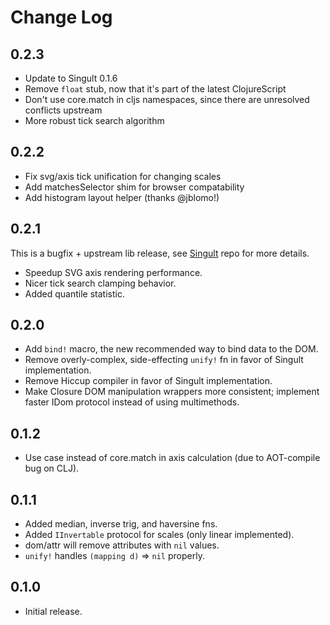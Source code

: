 Change Log
==========

0.2.3
-----
+ Update to Singult 0.1.6
+ Remove `float` stub, now that it's part of the latest ClojureScript
+ Don't use core.match in cljs namespaces, since there are unresolved conflicts upstream
+ More robust tick search algorithm

0.2.2
-----
+ Fix svg/axis tick unification for changing scales
+ Add matchesSelector shim for browser compatability
+ Add histogram layout helper (thanks @jblomo!)

0.2.1
-----
This is a bugfix + upstream lib release, see [Singult](https://github.com/lynaghk/singult) repo for more details.

+ Speedup SVG axis rendering performance.
+ Nicer tick search clamping behavior.
+ Added quantile statistic.


0.2.0
-----
+ Add `bind!` macro, the new recommended way to bind data to the DOM.
+ Remove overly-complex, side-effecting `unify!` fn in favor of Singult implementation.
+ Remove Hiccup compiler in favor of Singult implementation.
+ Make Closure DOM manipulation wrappers more consistent; implement faster IDom protocol instead of using multimethods.

0.1.2
-----
+ Use case instead of core.match in axis calculation (due to AOT-compile bug on CLJ).

0.1.1
-----
+ Added median, inverse trig, and haversine fns.
+ Added `IInvertable` protocol for scales (only linear implemented).
+ dom/attr will remove attributes with `nil` values.
+ `unify!` handles `(mapping d)` => `nil` properly.


0.1.0
-----
+ Initial release.
